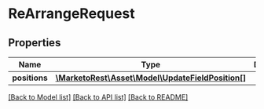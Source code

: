 # ReArrangeRequest

## Properties
Name | Type | Description | Notes
------------ | ------------- | ------------- | -------------
**positions** | [**\MarketoRest\Asset\Model\UpdateFieldPosition[]**](UpdateFieldPosition.md) |  | [optional] 

[[Back to Model list]](../README.md#documentation-for-models) [[Back to API list]](../README.md#documentation-for-api-endpoints) [[Back to README]](../README.md)


